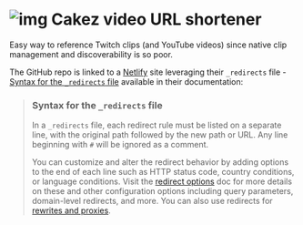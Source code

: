 # ![img](https://static-cdn.jtvnw.net/emoticons/v2/emotesv2_6212f4f37c3148a0b74837998b969e0f/default/light/1.0) Cakez video URL shortener 

Easy way to reference Twitch clips (and YouTube videos) since native clip management and discoverability is so poor.

The GitHub repo is linked to a [Netlify](https://netlify.com) site leveraging their `_redirects` file - [Syntax for the `_redirects` file](https://docs.netlify.com/routing/redirects/#syntax-for-the-redirects-file) available in their documentation:

> ### Syntax for the `_redirects` file
>
> In a `_redirects` file, each redirect rule must be listed on a separate line, with the original path followed by the new path or URL. Any line beginning with `#` will be ignored as a comment.
>
> You can customize and alter the redirect behavior by adding options to the end of each line such as HTTP status code, country conditions, or language conditions. Visit the [redirect options](https://docs.netlify.com/routing/redirects/redirect-options/) doc for more details on these and other configuration options including query parameters, domain-level redirects, and more. You can also use redirects for [rewrites and proxies](https://docs.netlify.com/routing/redirects/rewrites-proxies/).

